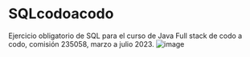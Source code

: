 # SQLcodoacodo
Ejercicio obligatorio de SQL para el curso de Java Full stack de codo a codo, comisión 235058, marzo a julio 2023.
![image](https://github.com/fpaterson/SQLcodoacodo/assets/53309219/3d561ad5-2385-4106-820a-4c320e88a9e9)

